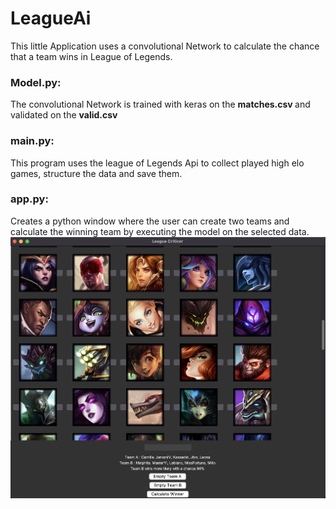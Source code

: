 # LeagueAi
This little Application uses a convolutional Network to calculate the chance that a team wins in League of Legends.

<h3>Model.py:</h3>
The convolutional Network is trained with keras on the <strong> matches.csv </strong> and validated on the <strong> valid.csv </strong>

<h3>main.py:</h3>
This program uses the league of Legends Api to collect played high elo games, structure the data and save them.

<h3>app.py:</h3>

Creates a python window where the user can create two teams and calculate the winning team by executing the model on the selected data.
![alt text](LeagueAi/application.png)